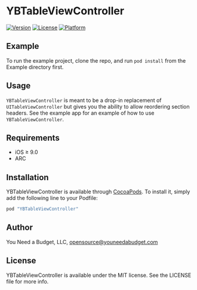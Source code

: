 # YBTableViewController

[![Version](https://img.shields.io/cocoapods/v/YBTableViewController.svg?style=flat)](http://cocoapods.org/pods/YBTableViewController)
[![License](https://img.shields.io/cocoapods/l/YBTableViewController.svg?style=flat)](http://cocoapods.org/pods/YBTableViewController)
[![Platform](https://img.shields.io/cocoapods/p/YBTableViewController.svg?style=flat)](http://cocoapods.org/pods/YBTableViewController)

## Example

To run the example project, clone the repo, and run `pod install` from the Example directory first.

## Usage

`YBTableViewController` is meant to be a drop-in replacement of `UITableViewController` but gives you the ability to allow reordering section headers.  See the example app for an example of how to use `YBTableViewController`.

## Requirements

* iOS ≥ 9.0
* ARC

## Installation

YBTableViewController is available through [CocoaPods](http://cocoapods.org). To install
it, simply add the following line to your Podfile:

```ruby
pod "YBTableViewController"
```

## Author

You Need a Budget, LLC, opensource@youneedabudget.com

## License

YBTableViewController is available under the MIT license. See the LICENSE file for more info.
